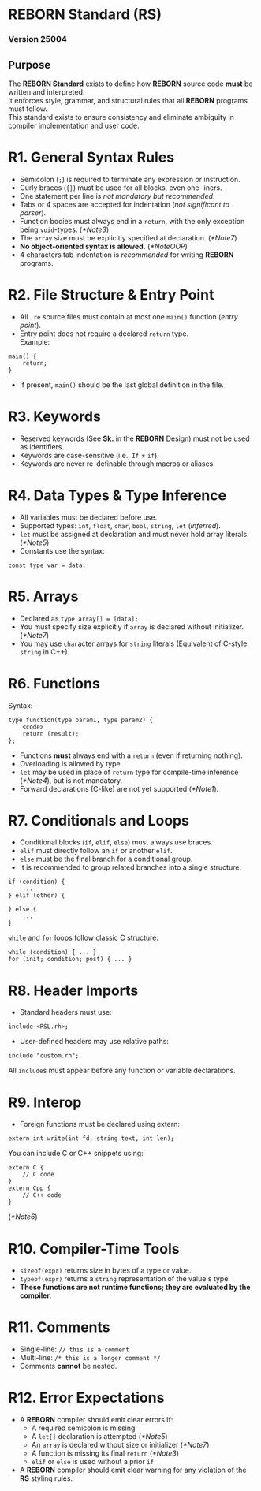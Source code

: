 # REBORN Standard (RS)
### Version 25004

## Purpose
The **REBORN Standard** exists to define how **REBORN** source code **must** be written and interpreted. \
It enforces style, grammar, and structural rules that all **REBORN** programs must follow. \
This standard exists to ensure consistency and eliminate ambiguity in compiler implementation and user code.

# R1. General Syntax Rules

- Semicolon (`;`) is required to terminate any expression or instruction.
- Curly braces (`{}`) must be used for all blocks, even one-liners.
- One statement per line is _not mandatory but recommended_.
- Tabs or 4 spaces are accepted for indentation (_not significant to parser_).
- Function bodies must always end in a `return`, with the only exception being `void`-types. (_\*Note3_)
- The `array` size must be explicitly specified at declaration. (_\*Note7_)
- **No object-oriented syntax is allowed.** (_\*NoteOOP_)
- 4 characters tab indentation is _recommended_ for writing **REBORN** programs.

# R2. File Structure & Entry Point
- All `.re` source files must contain at most one `main()` function (_entry point_).
- Entry point does not require a declared `return` type. \
Example:
```
main() {
    return;
}
```
- If present, `main()` should be the last global definition in the file.

# R3. Keywords
- Reserved keywords (See **Sk.** in the **REBORN** Design) must not be used as identifiers.
- Keywords are case-sensitive (i.e., `If` ≠ `if`).
- Keywords are never re-definable through macros or aliases.

# R4. Data Types & Type Inference
- All variables must be declared before use.
- Supported types: `int`, `float`, `char`, `bool`, `string`, `let` (_inferred_).
- `let` must be assigned at declaration and must never hold array literals. (_\*Note5_)
- Constants use the syntax:
```
const type var = data;
```

# R5. Arrays
- Declared as `type array[] = [data];`
- You must specify size explicitly if `array` is declared without initializer. (_\*Note7_)
- You may use `char`acter arrays for `string` literals (Equivalent of C-style `string` in C++).

# R6. Functions
Syntax:
```
type function(type param1, type param2) {
    <code>
    return (result);
};
```
- Functions **must** always end with a `return` (even if returning nothing).
- Overloading is allowed by type.
- `let` may be used in place of `return` type for compile-time inference (_\*Note4_), but is not mandatory.
- Forward declarations (C-like) are not yet supported (_\*Note1_).

# R7. Conditionals and Loops
- Conditional blocks (`if`, `elif`, `else`) must always use braces.
- `elif` must directly follow an `if` or another `elif`.
- `else` must be the final branch for a conditional group.
- It is recommended to group related branches into a single structure:
```
if (condition) {
    ...
} elif (other) {
    ...
} else {
    ...
}
```
`while` and `for` loops follow classic C structure:
```
while (condition) { ... }
for (init; condition; post) { ... }
```

# R8. Header Imports
- Standard headers must use:
```
include <RSL.rh>;
```
- User-defined headers may use relative paths:
```
include "custom.rh";
```
All `include`s must appear before any function or variable declarations.

# R9. Interop
- Foreign functions must be declared using extern:
```
extern int write(int fd, string text, int len);
```
You can include C or C++ snippets using:
```
extern C {
    // C code
}
extern Cpp {
    // C++ code
}
```
(_\*Note6_)

# R10. Compiler-Time Tools
- `sizeof(expr)` returns size in bytes of a type or value.
- `typeof(expr)` returns a `string` representation of the value's type.
- **These functions are not runtime functions; they are evaluated by the compiler**.

# R11. Comments
- Single-line: `// this is a comment`
- Multi-line: `/* this is a longer comment */`
- Comments **cannot** be nested.

# R12. Error Expectations
- A **REBORN** compiler should emit clear errors if:
  - A required semicolon is missing
  - A `let[]` declaration is attempted (_\*Note5_)
  - An `array` is declared without size or initializer (_\*Note7_)
  - A function is missing its final `return` (_\*Note3_)
  - `elif` or `else` is used without a prior `if`
- A **REBORN** compiler should emit clear warning for any violation of the **RS** styling rules.
